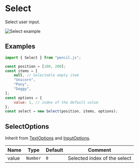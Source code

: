 # Select

Select user input.

![Select example](../../../media/examples/select.png)


## Examples

```js
import { Select } from "pencil.js";

const position = [100, 200];
const items = [
    null, // Selectable empty item
    "Unicorn",
    "Pony",
    "Doggy",
];
const options = {
    value: 1, // index of the default value
};
const select = new Select(position, items, options);
```


## SelectOptions
Inherit from [TextOptions](../text/readme.md#textoptions) and [InputOptions](../input/readme.md#inputoptions).

| Name  | Type     | Default | Comment                      |
|-------|----------|---------|------------------------------|
| value | `Number` | `0`     | Selected index of the select |
